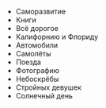 + Саморазвитие
+ Книги
+ Всё дорогое
+ Калифорнию и Флориду
+ Автомобили
+ Самолёты
+ Поезда
+ Фотографию
+ Небоскрёбы
+ Стройных девушек
+ Солнечный день